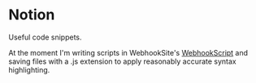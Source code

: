 # Notion

Useful code snippets.

At the moment I'm writing scripts in WebhookSite's [WebhookScript](https://docs.webhook.site/webhookscript/index.html) and saving files with a .js extension to apply reasonably accurate syntax highlighting.
